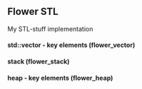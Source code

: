 ## Flower STL

My STL-stuff implementation

#### std::vector - key elements (flower_vector)

#### stack (flower_stack) 

#### heap - key elements (flower_heap)
